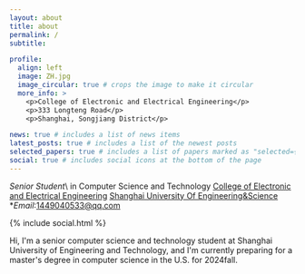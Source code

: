 ```yaml
---
layout: about
title: about
permalink: /
subtitle:

profile:
  align: left
  image: ZH.jpg
  image_circular: true # crops the image to make it circular
  more_info: >
    <p>College of Electronic and Electrical Engineering</p>
    <p>333 Longteng Road</p>
    <p>Shanghai, Songjiang District</p>

news: true # includes a list of news items
latest_posts: true # includes a list of the newest posts
selected_papers: true # includes a list of papers marked as "selected={true}"
social: true # includes social icons at the bottom of the page
---
```

*Senior Student*\ in Computer Science and Technology
[College of Electronic and Electrical Engineering](https://seee.sues.edu.cn/)
[Shanghai University Of Engineering&Science](https://www.sues.edu.cn/)
**Email*:1449040533@qq.com

<div class="contact-icons">
{% include social.html %}
</div>

Hi, I'm a senior computer science and technology student at Shanghai University of Engineering and Technology, and I'm currently preparing for a master's degree in computer science in the U.S. for 2024fall.


